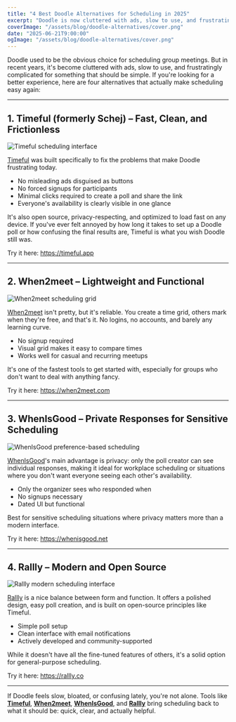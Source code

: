 ```yaml
---
title: "4 Best Doodle Alternatives for Scheduling in 2025"
excerpt: "Doodle is now cluttered with ads, slow to use, and frustratingly complicated for something that should be simple. Here are 4 alternatives to use instead."
coverImage: "/assets/blog/doodle-alternatives/cover.png"
date: "2025-06-21T9:00:00"
ogImage: "/assets/blog/doodle-alternatives/cover.png"
---
```


Doodle used to be the obvious choice for scheduling group meetings. But in recent years, it's become cluttered with ads, slow to use, and frustratingly complicated for something that should be simple. If you're looking for a better experience, here are four alternatives that actually make scheduling easy again:

---

## 1. Timeful (formerly Schej) – Fast, Clean, and Frictionless

![Timeful scheduling interface](/assets/blog/doodle-alternatives/timeful.png)

[Timeful](https://timeful.app) was built specifically to fix the problems that make Doodle frustrating today.

- No misleading ads disguised as buttons
- No forced signups for participants
- Minimal clicks required to create a poll and share the link
- Everyone's availability is clearly visible in one glance

It's also open source, privacy-respecting, and optimized to load fast on any device. If you've ever felt annoyed by how long it takes to set up a Doodle poll or how confusing the final results are, Timeful is what you wish Doodle still was.

Try it here: <a href="https://timeful.app">https://timeful.app</a>

---

## 2. When2meet – Lightweight and Functional

![When2meet scheduling grid](/assets/blog/doodle-alternatives/when2meet.png)

[When2meet](https://when2meet.com) isn't pretty, but it's reliable. You create a time grid, others mark when they're free, and that's it. No logins, no accounts, and barely any learning curve.

- No signup required
- Visual grid makes it easy to compare times
- Works well for casual and recurring meetups

It's one of the fastest tools to get started with, especially for groups who don't want to deal with anything fancy.

Try it here: <a href="https://when2meet.com">https://when2meet.com</a>

---

## 3. WhenIsGood – Private Responses for Sensitive Scheduling

![WhenIsGood preference-based scheduling](/assets/blog/doodle-alternatives/whenisgood.png)

[WhenIsGood](https://whenisgood.net)'s main advantage is privacy: only the poll creator can see individual responses, making it ideal for workplace scheduling or situations where you don't want everyone seeing each other's availability.

- Only the organizer sees who responded when
- No signups necessary
- Dated UI but functional

Best for sensitive scheduling situations where privacy matters more than a modern interface.

Try it here: <a href="https://whenisgood.net">https://whenisgood.net</a>

---

## 4. Rallly – Modern and Open Source

![Rallly modern scheduling interface](/assets/blog/doodle-alternatives/rallly.png)

[Rallly](https://rallly.co) is a nice balance between form and function. It offers a polished design, easy poll creation, and is built on open-source principles like Timeful.

- Simple poll setup
- Clean interface with email notifications
- Actively developed and community-supported

While it doesn't have all the fine-tuned features of others, it's a solid option for general-purpose scheduling.

Try it here: <a href="https://rallly.co">https://rallly.co</a>

---

If Doodle feels slow, bloated, or confusing lately, you're not alone. Tools like **[Timeful](https://timeful.app)**, **[When2meet](https://when2meet.com)**, **[WhenIsGood](https://whenisgood.net)**, and **[Rallly](https://rallly.co)** bring scheduling back to what it should be: quick, clear, and actually helpful.
